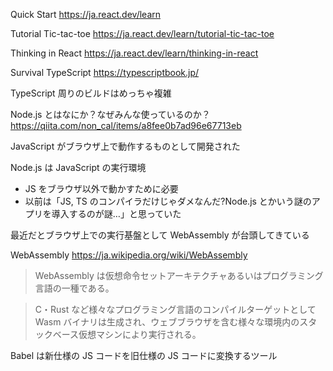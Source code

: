 Quick Start
https://ja.react.dev/learn

Tutorial Tic-tac-toe
https://ja.react.dev/learn/tutorial-tic-tac-toe

Thinking in React
https://ja.react.dev/learn/thinking-in-react

Survival TypeScript
https://typescriptbook.jp/

TypeScript 周りのビルドはめっちゃ複雑

Node.js とはなにか？なぜみんな使っているのか？
https://qiita.com/non_cal/items/a8fee0b7ad96e67713eb

JavaScript がブラウザ上で動作するものとして開発された

Node.js は JavaScript の実行環境

- JS をブラウザ以外で動かすために必要
- 以前は「JS, TS のコンパイラだけじゃダメなんだ?Node.js とかいう謎のアプリを導入するのが謎…」と思っていた

最近だとブラウザ上での実行基盤として WebAssembly が台頭してきている

WebAssembly
https://ja.wikipedia.org/wiki/WebAssembly

> WebAssembly は仮想命令セットアーキテクチャあるいはプログラミング言語の一種である。

> C・Rust など様々なプログラミング言語のコンパイルターゲットとして Wasm バイナリは生成され、ウェブブラウザを含む様々な環境内のスタックベース仮想マシンにより実行される。

Babel は新仕様の JS コードを旧仕様の JS コードに変換するツール
